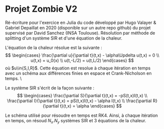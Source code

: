 # Projet Zombie V2

Ré-écriture pour l'exercice en Julia du code développé par Hugo Valayer & Gabriel Depaillat en 2020 (disponible sur un autre repo github) du projet supervisé par David Sanchez (INSA Toulouse). Résolution par méthode de splitting d'un système SIR et d'une équation de la chaleur.

L'équation de la chaleur résolue est la suivante :
$$
\begin{cases}
    \frac{\partial u}{\partial t}(t,x) - \alpha\Updelta u(t,x) = 0 \\
    u(t,x) = u_0(x) \\
    u(t,-L/2) = u(t,L/2)
\end{cases}
$$
où $u\in\{S,I,R}$. Cette équation est resolue à chaque itération en temps avec un schéma aux différences finies en espace et Crank-Nicholson en temps. \\

Le système SIR s'écrit de la façon suivante :
$$
\begin{cases}
    \frac{\partial S}{\partial t}(t,x) = -pS(t,x)I(t,x) \\
    \frac{\partial I}{\partial t}(t,x) = pS(t,x)I(t,x) - \alpha I(t,x) \\
    \frac{\partial R}{\partial t}(t,x) = \alpha 
\end{cases}
$$

Le schéma utilisé pour résoudre en temps est RK4. Ainsi, à chaque itération en temps, on résoud $N_x.N_y$ systèmes SIR et 3 équations de la chaleur.